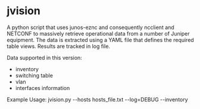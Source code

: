 # jvision
A python script that uses junos-eznc and consequently ncclient and
NETCONF to massively retrieve operational data from a number of Juniper 
equipment. The data is extracted using a YAML file that defines the required
table views.
Results are tracked in log file.

Data supported in this version:
- inventory
- switching table
- vlan
- interfaces information

Example Usage:
jvision.py --hosts hosts_file.txt --log=DEBUG --inventory
